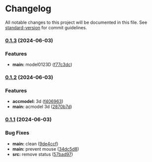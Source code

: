 # Changelog

All notable changes to this project will be documented in this file. See [standard-version](https://github.com/conventional-changelog/standard-version) for commit guidelines.

### [0.1.3](https://github.com/snomiao/capslockx.js/compare/v0.1.2...v0.1.3) (2024-06-03)


### Features

* **main:** model0123D ([f77c3dc](https://github.com/snomiao/capslockx.js/commit/f77c3dc6082ea8729ebbec7594cb08493e6851e5))

### [0.1.2](https://github.com/snomiao/capslockx.js/compare/v0.1.1...v0.1.2) (2024-06-03)

### Features

- **accmodel:** 3d ([f406963](https://github.com/snomiao/capslockx.js/commit/f4069634ed0924cd0beb256fd516af7ce3f7fdd2))
- **main:** acmodel 3d ([2870b7d](https://github.com/snomiao/capslockx.js/commit/2870b7d518c1e7a911ac6964320292e1279ff9ab))

### [0.1.1](https://github.com/snomiao/capslockx.js/compare/v0.0.4...v0.1.1) (2024-06-03)

### Bug Fixes

- **main:** clean ([9de4ccf](https://github.com/snomiao/capslockx.js/commit/9de4ccfdf9b946bcf9a276b6a5a5d62cd6ba5781))
- **main:** prevent mouse ([34dc5d8](https://github.com/snomiao/capslockx.js/commit/34dc5d8cf4661741d670295be35a0d099cc0915c))
- **src:** remove status ([57bad97](https://github.com/snomiao/capslockx.js/commit/57bad979f79754ba1e065b9f3d6d513c13391f2a))
